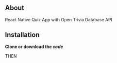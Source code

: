 ## About
React Native Quiz App with Open Trivia Database API

## Installation
**Clone or download the _code_** 

THEN

